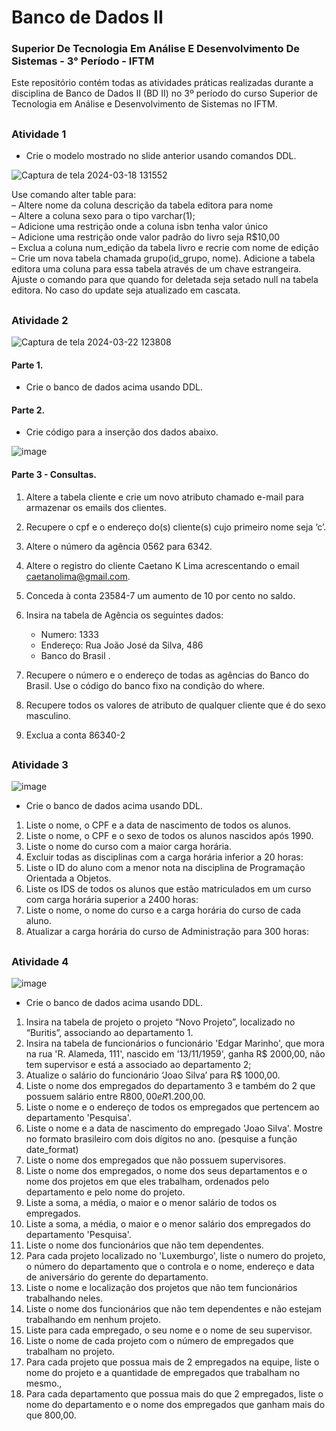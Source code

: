 # Banco de Dados II

### Superior De Tecnologia Em Análise E Desenvolvimento De Sistemas - 3° Período - IFTM

Este repositório contém todas as atividades práticas realizadas durante a disciplina de Banco de Dados II (BD II) no 3º período do curso Superior de Tecnologia em Análise e Desenvolvimento de Sistemas no IFTM.

## 

### Atividade 1

- Crie o modelo mostrado no slide anterior usando comandos DDL.

![Captura de tela 2024-03-18 131552](https://github.com/natsalete/B.D-II-ADS-IFTM/assets/135389319/1af29b46-bd35-4585-851b-3644344907bb)


Use comando alter table para: <br />
– Altere nome da coluna descrição da tabela editora para nome <br />
– Altere a coluna sexo para o tipo varchar(1); <br />
– Adicione uma restrição onde a coluna isbn tenha valor único <br />
– Adicione uma restrição onde valor padrão do livro seja R$10,00 <br />
– Exclua a coluna num_edição da tabela livro e recrie com nome de edição <br />
– Crie um nova tabela chamada grupo(id_grupo, nome). Adicione a tabela editora uma coluna para essa tabela através de um chave estrangeira. Ajuste o comando para que quando for deletada seja setado null na tabela editora. No caso do update seja
atualizado em cascata.

##

### Atividade 2

![Captura de tela 2024-03-22 123808](https://github.com/natsalete/B.D-II-ADS-IFTM/assets/135389319/9b00edee-26d4-4b23-9e89-844ce83a9333)

#### Parte 1.

- Crie o banco de dados acima usando DDL.

#### Parte 2.

- Crie código para a inserção dos dados abaixo.

![image](https://github.com/natsalete/B.D-II-ADS-IFTM/assets/135389319/9bbec159-814c-4110-b8e4-c299a7deada1)

#### Parte 3 - Consultas.

1) Altere a tabela cliente e crie um novo atributo chamado e-mail para armazenar os emails dos
clientes.
2) Recupere o cpf e o endereço do(s) cliente(s) cujo primeiro nome seja ‘c’.
3) Altere o número da agência 0562 para 6342.
4) Altere o registro do cliente Caetano K Lima acrescentando o email caetanolima@gmail.com.
5) Conceda à conta 23584-7 um aumento de 10 por cento no saldo.
6) Insira na tabela de Agência os seguintes dados:
    - Numero: 1333
    - Endereço: Rua João José da Silva, 486
    - Banco do Brasil . <br />
    
7) Recupere o número e o endereço de todas as agências do Banco do Brasil. Use o código do banco fixo na condição do where. <br />
8) Recupere todos os valores de atributo de qualquer cliente que é do sexo masculino. <br />
9) Exclua a conta 86340-2

##

### Atividade 3

![image](https://github.com/natsalete/B.D-II-ADS-IFTM/assets/135389319/2b3ff320-17cc-41f5-a21b-6d68b7c3900a)

-  Crie o banco de dados acima usando DDL.
1. Liste o nome, o CPF e a data de nascimento de todos os alunos.
2. Liste o nome, o CPF e o sexo de todos os alunos nascidos após 1990.
3. Liste o nome do curso com a maior carga horária.
4. Excluir todas as disciplinas com a carga horária inferior a 20 horas:
5. Liste o ID do aluno com a menor nota na disciplina de Programação Orientada a
Objetos.
6. Liste os IDS de todos os alunos que estão matriculados em um curso com carga
horária superior a 2400 horas:
7. Liste o nome, o nome do curso e a carga horária do curso de cada aluno.
8. Atualizar a carga horária do curso de Administração para 300 horas:

##

### Atividade 4

![image](https://github.com/natsalete/B.D-II-ADS-IFTM/assets/135389319/62f45edc-4e71-4844-843d-c002cc9e3508)

-  Crie o banco de dados acima usando DDL.
1. Insira na tabela de projeto o projeto “Novo Projeto”, localizado no “Buritis”, associando ao departamento 1.
2. Insira na tabela de funcionários o funcionário 'Edgar Marinho', que mora na rua 'R. Alameda, 111', nascido em '13/11/1959', ganha R$ 2000,00, não tem supervisor e está a associado ao departamento 2;
3. Atualize o salário do funcionário ‘Joao Silva’ para R$ 1000,00.
4. Liste o nome dos empregados do departamento 3 e também do 2 que possuem salário entre R$800,00 e R$1.200,00.
5. Liste o nome e o endereço de todos os empregados que pertencem ao departamento 'Pesquisa'.
6. Liste o nome e a data de nascimento do empregado 'Joao Silva'. Mostre no formato brasileiro com dois dígitos no ano. (pesquise a função date_format)
7. Liste o nome dos empregados que não possuem supervisores.
8. Liste o nome dos empregados, o nome dos seus departamentos e o nome dos projetos em que eles trabalham, ordenados pelo departamento e pelo nome do projeto.
9. Liste a soma, a média, o maior e o menor salário de todos os empregados.
10. Liste a soma, a média, o maior e o menor salário dos empregados do departamento 'Pesquisa'.
11. Liste o nome dos funcionários que não tem dependentes.
12. Para cada projeto localizado no 'Luxemburgo', liste o numero do projeto, o número do departamento que o controla e o nome, endereço e data de aniversário do gerente do departamento.
13. Liste o nome e localização dos projetos que não tem funcionários trabalhando neles.
14. Liste o nome dos funcionários que não tem dependentes e não estejam trabalhando em nenhum projeto.
15. Liste para cada empregado, o seu nome e o nome de seu supervisor.
16. Liste o nome de cada projeto com o número de empregados que trabalham no projeto.
17. Para cada projeto que possua mais de 2 empregados na equipe, liste o nome do projeto e a quantidade de empregados que trabalham no mesmo.,
18. Para cada departamento que possua mais do que 2 empregados, liste o nome do departamento e o nome dos empregados que ganham mais do que 800,00.
